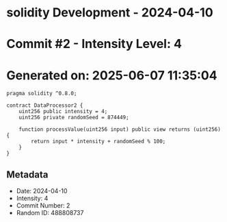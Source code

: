 ﻿# solidity Development - 2024-04-10
# Commit #2 - Intensity Level: 4
# Generated on: 2025-06-07 11:35:04
```solidity
pragma solidity ^0.8.0;

contract DataProcessor2 {
    uint256 public intensity = 4;
    uint256 private randomSeed = 874449;

    function processValue(uint256 input) public view returns (uint256) {
        return input * intensity + randomSeed % 100;
    }
}
```
## Metadata
- Date: 2024-04-10
- Intensity: 4
- Commit Number: 2
- Random ID: 488808737
